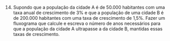 14. Supondo que a população da cidade A é de 50.000 habitantes com uma taxa anual de crescimento de 3% e que a população de uma cidade B é de 200.000 habitantes com uma taxa de crescimento de 1,5%. Fazer um fluxograma que calcule e escreva o número de anos necessários para que a população da cidade A ultrapasse a da cidade B, mantidas essas taxas de crescimento.
